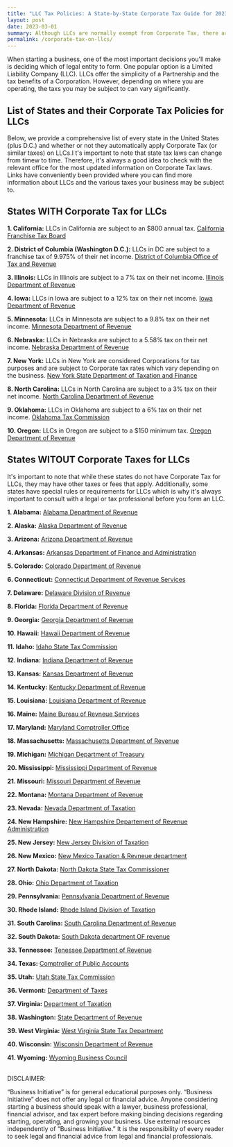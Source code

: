 ```yaml
---
title: "LLC Tax Policies: A State-by-State Corporate Tax Guide for 2023"
layout: post
date: 2023-03-01
summary: Although LLCs are normally exempt from Corporate Tax, there are currently TEN states where Limited Liability Companies are subject to Corporate Tax.
permalink: /corporate-tax-on-llcs/
---
```


When starting a business, one of the most important decisions you'll make is deciding which of legal entity to form. One popular option is a Limited Liability Company (LLC). LLCs offer the simplicity of a Partnership and the tax benefits of a Corporation. However, depending on where you are operating, the taxs you may be subject to can vary significantly. 

## List of States and their Corporate Tax Policies for LLCs

Below, we provide a comprehensive list of every state in the United States (plus D.C.) and whether or not they automatically apply Corporate Tax (or similar taxes) on LLCs.I t's important to note that state tax laws can change from timew to time. Therefore, it's always a good idea to check with the relevant office for the most updated information on Corporate Tax laws. Links have conveniently been provided where you can find more information about LLCs and the various taxes your business may be subject to.

## States WITH Corporate Tax for LLCs

**1. California:** LLCs in California are subject to an $800 annual tax. [California Franchise Tax Board](https://www.ftb.ca.gov/)

**2. District of Columbia (Washington D.C.):** LLCs in DC are subject to a franchise tax of 9.975% of their net income. [District of Columbia Office of Tax and Revenue](https://otr.cfo.dc.gov/)

**3.  Illinois:** LLCs in Illinois are subject to a 7% tax on their net income. [Illinois Department of Revenue](https://www2.illinois.gov/rev/Pages/default.aspx)

**4.  Iowa:** LLCs in Iowa are subject to a 12% tax on their net income. [Iowa Department of Revenue](https://tax.iowa.gov/)

**5.  Minnesota:** LLCs in Minnesota are subject to a 9.8% tax on their net income. [Minnesota Department of Revenue](https://www.revenue.state.mn.us/)

**6.  Nebraska:** LLCs in Nebraska are subject to a 5.58% tax on their net income. [Nebraska Department of Revenue](http://www.revenue.nebraska.gov/)

**7.  New York:** LLCs in New York are considered Corporations for tax purposes and are subject to Corporate tax rates which vary depending on the business. [New York State Department of Taxation and Finance](https://www.tax.ny.gov/)

**8.  North Carolina:** LLCs in North Carolina are subject to a 3% tax on their net income. [North Carolina Department of Revenue](https://www.ncdor.gov/)

**9.  Oklahoma:** LLCs in Oklahoma are subject to a 6% tax on their net income. [Oklahoma Tax Commission](https://oklahoma.gov/tax.html)

**10. Oregon:** LLCs in Oregon are subject to a \$150 minimum tax. [Oregon Department of Revenue](https://www.oregon.gov/DOR/Pages/index.aspx)

## States WITOUT Corporate Taxes for LLCs

It's important to note that while these states do not have Corporate Tax for LLCs, they may have other taxes or fees that apply. Additionally, some states have special rules or requirements for LLCs which is why it's always important to consult with a legal or tax professional before you form an LLC.

**1.  Alabama:** [Alabama Department of Revenue](https://revenue.alabama.gov/)

**2.  Alaska:** [Alaska Department of Revenue](http://tax.alaska.gov/)

**3.  Arizona:** [Arizona Department of Revenue](https://azdor.gov/)

**4.  Arkansas:** [Arkansas Department of Finance and Administration](https://www.dfa.arkansas.gov/income-tax/)

**5.  Colorado:** [Colorado Department of Revenue](https://tax.colorado.gov/)

**6.  Connecticut:** [Connecticut Department of Revenue Services](https://portal.ct.gov/drs)

**7.  Delaware:** [Delaware Division of Revenue](https://revenue.delaware.gov/)

**8.  Florida:** [Florida Department of Revenue](http://floridarevenue.com/Pages/default.aspx)

**9.  Georgia:** [Georgia Department of Revenue](https://dor.georgia.gov/)

**10. Hawaii:** [Hawaii Department of Revenue](https://tax.hawaii.gov/)

**11. Idaho:** [Idaho State Tax Commission](https://tax.idaho.gov/)

**12. Indiana:** [Indiana Department of Revenue](https://in.gov/dor)

**13. Kansas:** [Kansas Department of Revenue](https://ksrevenue.org )

**14. Kentucky:** [Kentucky Department of Revenue](https://revenue.ky.gov/Pages/index.aspx)

**15. Louisiana:** [Louisiana Department of Revenue](https://revenue.louisiana.gov/)

**16. Maine:** [Maine Bureau of Revneue Services ](https://www.maine.gov/revenue/taxes)

**17. Maryland:** [Maryland Comptroller Office](https://www.marylandtaxes.gov/)

**18. Massachusetts:** [Massachusetts Department of Revenue](https://www.mass.gov/topics/taxes)

**19. Michigan:** [Michigan Department of Treasury ](https://www.michigan.gov/taxes)

**20. Mississippi:** [Mississippi Department of Revenue](https://www.dor.ms.gov/)

**21. Missouri:** [Missouri Department of Revenue](https://dor.mo.gov/)

**22. Montana:** [Montana Department of Revenue](https://mtrevenue.gov/taxes/)

**23. Nevada:** [Nevada Department of Taxation](https://www.tax.nv.gov/#content)

**24. New Hampshire:** [New Hampshire Departement of Revenue Administration](https://www.revenue.nh.gov/)

**25. New Jersey:** [New Jersey Division of Taxation](https://www.state.nj.us/treasury/taxation/)

**26. New Mexico:** [New Mexico Taxation & Revneue department](https://www.tax.newmexico.gov/)

**27. North Dakota:** [North Dakota State Tax Commissioner](https://www.tax.nd.gov/)

**28. Ohio:** [Ohio Department of Taxation](https://tax.ohio.gov/home)

**29. Pennsylvania:** [Pennsylvania Department of Revenue](https://www.revenue.pa.gov/Pages/default.aspx)

**30. Rhode Island:** [Rhode Island Division of Taxation](https://tax.ri.gov/)

**31. South Carolina:** [South Carolina Department of Revenue](https://sc.gov/residents/taxes)

**32. South Dakota:** [South Dakota department OF revenue](https://dor.sd.gov/businesses/taxes/)

**33. Tennessee:** [Tenessee Department of Revenue](https://www.tn.gov/revenue.html)

**34. Texas:** [Comptroller of Public Accounts](https://comptroller.texas.gov/)

**35. Utah:** [Utah State Tax Commission](https://tax.utah.gov/)

**36. Vermont:** [Department of Taxes](https://tax.vermont.gov/)

**37. Virginia:** [Department of Taxation](https://www.tax.virginia.gov/)

**38. Washington:** [State Department of Revenue](https://dor.wa.gov/)

**39. West Virginia:** [West Virginia State Tax Department](https://tax.wv.gov/Pages/default.aspx)

**40. Wisconsin:** [Wisconsin Department of Revenue](hhttps://www.revenue.wi.gov/pages/home.aspx)

**41. Wyoming:** [Wyoming Business Council](https://wyomingbusiness.org/)

<br>DISCLAIMER:

“Business Initiative” is for general educational purposes only. “Business Initiative” does not offer any legal or financial advice. Anyone considering starting a business should speak with a lawyer, business professional, financial advisor, and tax expert before making binding decisions regarding starting, operating, and growing your business. Use external resources independently of “Business Initiative.” It is the responsibility of every reader to seek legal and financial advice from legal and financial professionals.
